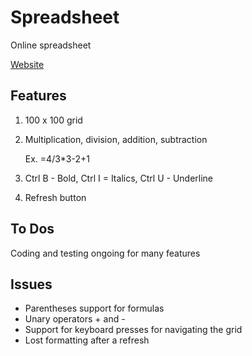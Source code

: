 # Spreadsheet

Online spreadsheet

[Website](spreadsheetonline.azurewebsites.net)

## Features
1. 100 x 100 grid
2. Multiplication, division, addition, subtraction

    Ex. =4/3*3-2+1
3. Ctrl B - Bold, Ctrl I = Italics, Ctrl U - Underline
4. Refresh button

## To Dos

Coding and testing ongoing for many features

## Issues

- Parentheses support for formulas
- Unary operators + and -
- Support for keyboard presses for navigating the grid
- Lost formatting after a refresh